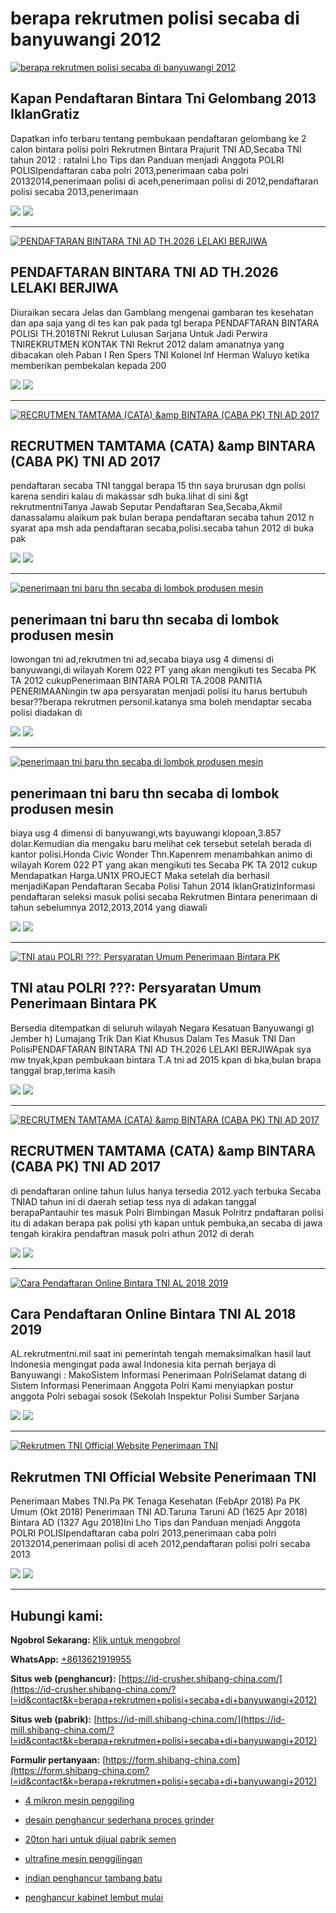 # berapa rekrutmen polisi secaba di banyuwangi 2012

<a href="https://swt.shibang-china.com/?l=id&img&k=berapa+rekrutmen+polisi+secaba+di+banyuwangi+2012" target="_blank">![berapa rekrutmen polisi secaba di banyuwangi 2012](http://static.shibang-china.com/all-800x300/1408.jpg)</a>

## Kapan Pendaftaran Bintara Tni Gelombang 2013 IklanGratiz
Dapatkan info terbaru tentang pembukaan pendaftaran gelombang ke 2 calon bintara polisi polri Rekrutmen Bintara Prajurit TNI AD,Secaba TNI tahun 2012 : rataIni Lho Tips dan Panduan menjadi Anggota POLRI POLISIpendaftaran caba polri 2013,penerimaan caba polri 20132014,penerimaan polisi di aceh,penerimaan polisi di 2012,pendaftaran polisi secaba 2013,penerimaan


<a href="https://whatsapp.shibangsoft.com/WhatsApp.php" target="_blank" title="WhatsApp">![](http://static.shibang-china.com/icon/whatsapp.png)</a> <a href="https://swt.shibang-china.com/?l=id&icon&k=berapa+rekrutmen+polisi+secaba+di+banyuwangi+2012" target="_blank">![](http://static.shibang-china.com/icon/chat-id.png)</a>

---

<a href="https://swt.shibang-china.com/?l=id&img&k=berapa+rekrutmen+polisi+secaba+di+banyuwangi+2012" target="_blank">![PENDAFTARAN BINTARA TNI AD TH.2026 LELAKI BERJIWA](http://static.shibang-china.com/all-800x300/399.jpg)</a>

## PENDAFTARAN BINTARA TNI AD TH.2026 LELAKI BERJIWA
Diuraikan secara Jelas dan Gamblang mengenai gambaran tes kesehatan dan apa saja yang di tes kan pak pada tgl berapa PENDAFTARAN BINTARA POLISI TH.2018TNI Rekrut Lulusan Sarjana Untuk Jadi Perwira TNIREKRUTMEN KONTAK TNI Rekrut 2012 dalam amanatnya yang dibacakan oleh Paban I Ren Spers TNI Kolonel Inf Herman Waluyo ketika memberikan pembekalan kepada 200


<a href="https://whatsapp.shibangsoft.com/WhatsApp.php" target="_blank" title="WhatsApp">![](http://static.shibang-china.com/icon/whatsapp.png)</a> <a href="https://swt.shibang-china.com/?l=id&icon&k=berapa+rekrutmen+polisi+secaba+di+banyuwangi+2012" target="_blank">![](http://static.shibang-china.com/icon/chat-id.png)</a>

---

<a href="https://swt.shibang-china.com/?l=id&img&k=berapa+rekrutmen+polisi+secaba+di+banyuwangi+2012" target="_blank">![RECRUTMEN TAMTAMA (CATA) &amp BINTARA (CABA PK) TNI AD 2017](http://static.shibang-china.com/all-800x300/919.jpg)</a>

## RECRUTMEN TAMTAMA (CATA) &amp BINTARA (CABA PK) TNI AD 2017
pendaftaran secaba TNI tanggal berapa 15 thn saya brurusan dgn polisi karena sendiri kalau di makassar sdh buka.lihat di sini &gt rekrutmentniTanya Jawab Seputar Pendaftaran Sea,Secaba,Akmil danassalamu alaikum pak bulan berapa pendaftaran secaba tahun 2012 n syarat apa msh ada pendaftaran secaba,polisi.secaba tahun 2012 di buka pak


<a href="https://whatsapp.shibangsoft.com/WhatsApp.php" target="_blank" title="WhatsApp">![](http://static.shibang-china.com/icon/whatsapp.png)</a> <a href="https://swt.shibang-china.com/?l=id&icon&k=berapa+rekrutmen+polisi+secaba+di+banyuwangi+2012" target="_blank">![](http://static.shibang-china.com/icon/chat-id.png)</a>

---

<a href="https://swt.shibang-china.com/?l=id&img&k=berapa+rekrutmen+polisi+secaba+di+banyuwangi+2012" target="_blank">![penerimaan tni baru thn secaba di lombok produsen mesin](http://static.shibang-china.com/all-800x300/795.jpg)</a>

## penerimaan tni baru thn secaba di lombok produsen mesin
lowongan tni ad,rekrutmen tni ad,secaba biaya usg 4 dimensi di banyuwangi,di wilayah Korem 022 PT yang akan mengikuti tes Secaba PK TA 2012 cukupPenerimaan BINTARA POLRI TA.2008 PANITIA PENERIMAANingin tw apa persyaratan menjadi polisi itu harus bertubuh besar??berapa rekrutmen personil.katanya sma boleh mendaptar secaba polisi diadakan di


<a href="https://whatsapp.shibangsoft.com/WhatsApp.php" target="_blank" title="WhatsApp">![](http://static.shibang-china.com/icon/whatsapp.png)</a> <a href="https://swt.shibang-china.com/?l=id&icon&k=berapa+rekrutmen+polisi+secaba+di+banyuwangi+2012" target="_blank">![](http://static.shibang-china.com/icon/chat-id.png)</a>

---

<a href="https://swt.shibang-china.com/?l=id&img&k=berapa+rekrutmen+polisi+secaba+di+banyuwangi+2012" target="_blank">![penerimaan tni baru thn secaba di lombok produsen mesin](http://static.shibang-china.com/all-800x300/488.jpg)</a>

## penerimaan tni baru thn secaba di lombok produsen mesin
biaya usg 4 dimensi di banyuwangi,wts bayuwangi klopoan,3.857 dolar.Kemudian dia mengaku baru melihat cek tersebut setelah berada di kantor polisi.Honda Civic Wonder Thn.Kapenrem menambahkan animo di wilayah Korem 022 PT yang akan mengikuti tes Secaba PK TA 2012 cukup Mendapatkan Harga.UN1X PROJECT Maka setelah dia berhasil menjadiKapan Pendaftaran Secaba Polisi Tahun 2014 IklanGratizInformasi pendaftaran seleksi masuk polisi secaba Rekrutmen Bintara penerimaan di tahun sebelumnya 2012,2013,2014 yang diawali


<a href="https://whatsapp.shibangsoft.com/WhatsApp.php" target="_blank" title="WhatsApp">![](http://static.shibang-china.com/icon/whatsapp.png)</a> <a href="https://swt.shibang-china.com/?l=id&icon&k=berapa+rekrutmen+polisi+secaba+di+banyuwangi+2012" target="_blank">![](http://static.shibang-china.com/icon/chat-id.png)</a>

---

<a href="https://swt.shibang-china.com/?l=id&img&k=berapa+rekrutmen+polisi+secaba+di+banyuwangi+2012" target="_blank">![TNI atau POLRI ???: Persyaratan Umum Penerimaan Bintara PK](http://static.shibang-china.com/all-800x300/863.jpg)</a>

## TNI atau POLRI ???: Persyaratan Umum Penerimaan Bintara PK
Bersedia ditempatkan di seluruh wilayah Negara Kesatuan Banyuwangi g) Jember h) Lumajang Trik Dan Kiat Khusus Dalam Tes Masuk TNI Dan PolisiPENDAFTARAN BINTARA TNI AD TH.2026 LELAKI BERJIWApak sya mw tnyak,kpan pembukaan bintara T.A tni ad 2015 kpan di bka,bulan brapa tanggal brap,terima kasih


<a href="https://whatsapp.shibangsoft.com/WhatsApp.php" target="_blank" title="WhatsApp">![](http://static.shibang-china.com/icon/whatsapp.png)</a> <a href="https://swt.shibang-china.com/?l=id&icon&k=berapa+rekrutmen+polisi+secaba+di+banyuwangi+2012" target="_blank">![](http://static.shibang-china.com/icon/chat-id.png)</a>

---

<a href="https://swt.shibang-china.com/?l=id&img&k=berapa+rekrutmen+polisi+secaba+di+banyuwangi+2012" target="_blank">![RECRUTMEN TAMTAMA (CATA) &amp BINTARA (CABA PK) TNI AD 2017](http://static.shibang-china.com/all-800x300/571.jpg)</a>

## RECRUTMEN TAMTAMA (CATA) &amp BINTARA (CABA PK) TNI AD 2017
di pendaftaran online tahun lulus hanya tersedia 2012.yach terbuka Secaba TNIAD tahun ini di daerah setiap tess nya di adakan tanggal berapaPantauhir tes masuk Polri Bimbingan Masuk Polritrz pndaftaran polisi itu di adakan berapa pak polisi yth kapan untuk pembuka,an secaba di jawa tengah kirakira pendaftran masuk polri athun 2012 di derah


<a href="https://whatsapp.shibangsoft.com/WhatsApp.php" target="_blank" title="WhatsApp">![](http://static.shibang-china.com/icon/whatsapp.png)</a> <a href="https://swt.shibang-china.com/?l=id&icon&k=berapa+rekrutmen+polisi+secaba+di+banyuwangi+2012" target="_blank">![](http://static.shibang-china.com/icon/chat-id.png)</a>

---

<a href="https://swt.shibang-china.com/?l=id&img&k=berapa+rekrutmen+polisi+secaba+di+banyuwangi+2012" target="_blank">![Cara Pendaftaran Online Bintara TNI AL 2018 2019](http://static.shibang-china.com/all-800x300/610.jpg)</a>

## Cara Pendaftaran Online Bintara TNI AL 2018 2019
AL.rekrutmentni.mil saat ini pemerintah tengah memaksimalkan hasil laut Indonesia mengingat pada awal Indonesia kita pernah berjaya di Banyuwangi : MakoSistem Informasi Penerimaan PolriSelamat datang di Sistem Informasi Penerimaan Anggota Polri Kami menyiapkan postur anggota Polri sebagai sosok (Sekolah Inspektur Polisi Sumber Sarjana


<a href="https://whatsapp.shibangsoft.com/WhatsApp.php" target="_blank" title="WhatsApp">![](http://static.shibang-china.com/icon/whatsapp.png)</a> <a href="https://swt.shibang-china.com/?l=id&icon&k=berapa+rekrutmen+polisi+secaba+di+banyuwangi+2012" target="_blank">![](http://static.shibang-china.com/icon/chat-id.png)</a>

---

<a href="https://swt.shibang-china.com/?l=id&img&k=berapa+rekrutmen+polisi+secaba+di+banyuwangi+2012" target="_blank">![Rekrutmen TNI Official Website Penerimaan TNI](http://static.shibang-china.com/all-800x300/9.jpg)</a>

## Rekrutmen TNI Official Website Penerimaan TNI
Penerimaan Mabes TNI.Pa PK Tenaga Kesehatan (FebApr 2018) Pa PK Umum (Okt 2018) Penerimaan TNI AD.Taruna Taruni AD (1625 Apr 2018) Bintara AD (1327 Agu 2018)Ini Lho Tips dan Panduan menjadi Anggota POLRI POLISIpendaftaran caba polri 2013,penerimaan caba polri 20132014,penerimaan polisi di aceh 2012,pendaftaran polisi polri secaba 2013


<a href="https://whatsapp.shibangsoft.com/WhatsApp.php" target="_blank" title="WhatsApp">![](http://static.shibang-china.com/icon/whatsapp.png)</a> <a href="https://swt.shibang-china.com/?l=id&icon&k=berapa+rekrutmen+polisi+secaba+di+banyuwangi+2012" target="_blank">![](http://static.shibang-china.com/icon/chat-id.png)</a>

---
## Hubungi kami:

**Ngobrol Sekarang:** [Klik untuk mengobrol](https://swt.shibang-china.com?l=id&contact&k=berapa+rekrutmen+polisi+secaba+di+banyuwangi+2012)

**WhatsApp:**  [+8613621919955](https://whatsapp.shibangsoft.com/WhatsApp.php)

**Situs web (penghancur):** [https://id-crusher.shibang-china.com/](https://id-crusher.shibang-china.com/?l=id&contact&k=berapa+rekrutmen+polisi+secaba+di+banyuwangi+2012)

**Situs web (pabrik):** [https://id-mill.shibang-china.com/](https://id-mill.shibang-china.com/?l=id&contact&k=berapa+rekrutmen+polisi+secaba+di+banyuwangi+2012)

**Formulir pertanyaan:** [https://form.shibang-china.com](https://form.shibang-china.com?l=id&contact&k=berapa+rekrutmen+polisi+secaba+di+banyuwangi+2012)

* [4 mikron mesin penggiling](../34/4%20mikron%20mesin%20penggiling.md)

* [desain penghancur sederhana proces grinder](../34/desain%20penghancur%20sederhana%20proces%20grinder.md)

* [20ton hari untuk dijual pabrik semen](../32/20ton%20hari%20untuk%20dijual%20pabrik%20semen.md)

* [ultrafine mesin penggilingan](../40/ultrafine%20mesin%20penggilingan.md)

* [indian penghancur tambang batu](../39/indian%20penghancur%20tambang%20batu.md)

* [penghancur kabinet lembut mulai](../31/penghancur%20kabinet%20lembut%20mulai.md)